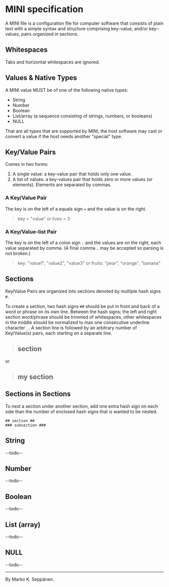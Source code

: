 # MINI specification

A MINI file is a configuration file for computer software that consists of plain text with a simple syntax and structure comprising key–value, and/or key–values, pairs organized in sections.

## Whitespaces

Tabs and horizontal whitespaces are ignored.

## Values & Native Types
A MINI value MUST be of one of the following native types:
- String
- Number
- Boolean
- List/array (a sequence consisting of strings, numbers, or booleans)
- NULL

That are all types that are supported by MINI, the host software may cast or convert a value if the host needs another "special" type.

## Key/Value Pairs
Comes in two forms:
1. A single value: a key-value pair that holds only one value.
2. A list of values: a key-values pair that holds zero or more values (or elements). Elements are separated by commas.

### A Key/Value Pair
The key is on the left of a equals sign `=` and the value is on the right.
> key = "value"
or
> lives = 3

### A Key/Value-list Pair
The key is on the left of a colon sign `:` and the values are on the right, each value separated by comma. (A final comma `,` may be accepted so parsing is not broken.)
> key: "value1", "value2", "value3"
or
> fruits: "pear", "orange", "banana"

## Sections

Key/Value Pairs are organized into sections denoted by multiple hash signs `#`.

To create a section, two hash signs `##` should be put in front and back of a word or phrase on its own line. Between the hash signs; the left and right section word/phrase should be trimmed of whitespaces, other whilespaces in the middle should be normalized to max one consecutive underline character `_`.
A section line is followed by an arbitrary number of Key/Value(s) pairs, each starting on a separate line.

> ## section ##
or
> ## my section ##

## Sections in Sections
To nest a section under another section, add one extra hash sign on each side than the number of enclosed hash signs that is wanted to be nested.
```
## section ##
### subsection ###
```

## String ##
--todo--

## Number ##
--todo--
  
## Boolean ##
--todo--
  
## List (array) ##
--todo--
  
## NULL ##
--todo--

---

By Marko K. Seppänen.

